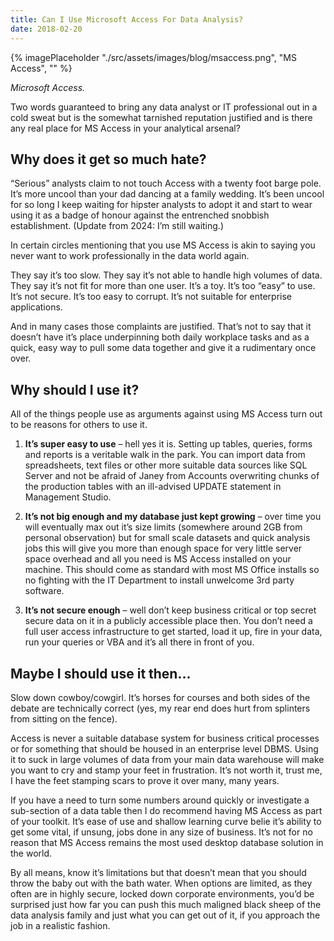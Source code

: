 ```yaml
---
title: Can I Use Microsoft Access For Data Analysis?
date: 2018-02-20
---
```

{% imagePlaceholder "./src/assets/images/blog/msaccess.png", "MS Access", "" %}

_Microsoft Access._

Two words guaranteed to bring any data analyst or IT professional out in a cold sweat but is the somewhat tarnished reputation justified and is there any real place for MS Access in your analytical arsenal?

## Why does it get so much hate?

“Serious” analysts claim to not touch Access with a twenty foot barge pole. It’s more uncool than your dad dancing at a family wedding. It’s been uncool for so long I keep waiting for hipster analysts to adopt it and start to wear using it as a badge of honour against the entrenched snobbish establishment. (Update from 2024: I’m still waiting.)

In certain circles mentioning that you use MS Access is akin to saying you never want to work professionally in the data world again.

They say it’s too slow. They say it’s not able to handle high volumes of data. They say it’s not fit for more than one user. It’s a toy. It’s too “easy” to use. It’s not secure. It’s too easy to corrupt. It’s not suitable for enterprise applications.

And in many cases those complaints are justified. That’s not to say that it doesn’t have it’s place underpinning both daily workplace tasks and as a quick, easy way to pull some data together and give it a rudimentary once over.

## Why should I use it?

All of the things people use as arguments against using MS Access turn out to be reasons for others to use it.

  1. **It’s super easy to use** – hell yes it is. Setting up tables, queries, forms and reports is a veritable walk in the park. You can import data from spreadsheets, text files or other more suitable data sources like SQL Server and not be afraid of Janey from Accounts overwriting chunks of the production tables with an ill-advised UPDATE statement in Management Studio.

  2. **It’s not big enough and my database just kept growing** – over time you will eventually max out it’s size limits (somewhere around 2GB from personal observation) but for small scale datasets and quick analysis jobs this will give you more than enough space for very little server space overhead and all you need is MS Access installed on your machine. This should come as standard with most MS Office installs so no fighting with the IT Department to install unwelcome 3rd party software.

  3. **It’s not secure enough** – well don’t keep business critical or top secret secure data on it in a publicly accessible place then. You don’t need a full user access infrastructure to get started, load it up, fire in your data, run your queries or VBA and it’s all there in front of you.

## Maybe I should use it then...

Slow down cowboy/cowgirl. It’s horses for courses and both sides of the debate are technically correct (yes, my rear end does hurt from splinters from sitting on the fence).

Access is never a suitable database system for business critical processes or for something that should be housed in an enterprise level DBMS. Using it to suck in large volumes of data from your main data warehouse will make you want to cry and stamp your feet in frustration. It’s not worth it, trust me, I have the feet stamping scars to prove it over many, many years.

If you have a need to turn some numbers around quickly or investigate a sub-section of a data table then I do recommend having MS Access as part of your toolkit. It’s ease of use and shallow learning curve belie it’s ability to get some vital, if unsung, jobs done in any size of business. It’s not for no reason that MS Access remains the most used desktop database solution in the world.

By all means, know it’s limitations but that doesn’t mean that you should throw the baby out with the bath water. When options are limited, as they often are in highly secure, locked down corporate environments, you’d be surprised just how far you can push this much maligned black sheep of the data analysis family and just what you can get out of it, if you approach the job in a realistic fashion.